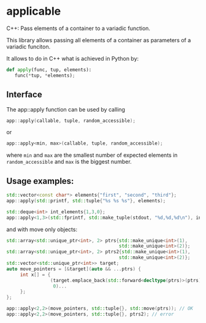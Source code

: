 # applicable
C++: Pass elements of a container to a variadic function.

This library allows passing all elements of a container as parameters of a variadic funciton.

It allows to do in  C++ what is achieved in Python by:
```python
def apply(func, tup, elements):
   func(*tup, *elements);
```    
## Interface
The app::apply function can be used by calling 
```c++
app::apply(callable, tuple, random_accessible);
```
or
```c++
app::apply<min, max>(callable, tuple, random_accessible);
``` 
where `min` and `max` are the smallest number of expected elements in `random_accessible` and `max` is the biggest number.

## Usage examples:
```c++
std::vector<const char*> elements{"first", "second", "third"};
app::apply(std::printf, std::tuple{"%s %s %s"}, elements);

std::deque<int> int_elements{1,3,0};
app::apply<1,3>(std::fprintf, std::make_tuple(stdout, "%d,%d,%d\n"), int_elements);

```
and with move only objects:
```c++
std::array<std::unique_ptr<int>, 2> ptrs{std::make_unique<int>(1),
                                         std::make_unique<int>(2)};
std::array<std::unique_ptr<int>, 2> ptrs2{std::make_unique<int>(1),
                                         std::make_unique<int>(2)};
std::vector<std::unique_ptr<int>> target;
auto move_pointers = [&target](auto && ...ptrs) {
     int x[] = {
                (target.emplace_back(std::forward<decltype(ptrs)>(ptrs)),
                 0)...
     };
};

app::apply<2,2>(move_pointers, std::tuple{}, std::move(ptrs)); // OK
app::apply<2,2>(move_pointers, std::tuple{}, ptrs2); // error
```

